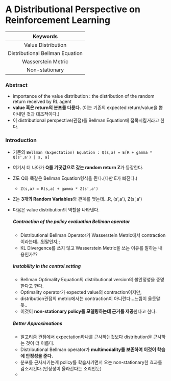 # A Distributional Perspective on Reinforcement Learning

| Keywords |
|:-----------:|
| Value Distribution |
| Distributional Bellman Equation |
| Wasserstein Metric |
| Non-stationary |

### Abstract
- importance of the value distribution : the distribution of the random return received by RL agent
- **value 혹은 return의 분포를 다룬다.** (이는 기존의 expected return/value을 뽑아내던 것과 대조적이다.)
- 이 distributional perspective(관점)를 Bellman Equation에 접목시킬거라고 한다.


### Introduction
- 기존의 `Bellman (Expectation) Equation : Q(s,a) = E[R + gamma * Q(s',a') | s, a]`
- 여기서 더 나아가 **Q를 기댓값으로 갖는 random return Z**가 등장한다.
- Z도 Q와 똑같은 Bellman Equation형식을 띈다.(다만 E가 빠진다.)
  - `Z(s,a) = R(s,a) + gamma * Z(s',a')`
- Z는 **3개의 Random Variables**와 관계를 맺는데...R, (s',a'), Z(s',a')
- 다음은 value distribution의 역할을 나타낸다.
  ##### Contraction of the policy evaluation Bellman operator
  - Distributional Bellman Operator가 Wasserstein Metric에서 contraction이라는데...뭔말인지;;
  - KL Divergence를 쓰지 않고 Wasserstein Metric을 쓰는 이유를 말하는 내용인가??
  
  ##### Instability in the control setting
  - Bellman Optimality Equation의 distributional version의 불안정성을 증명한다고 한다.
  - Optimality operator가 expected value의 contraction이지만,
  - distribution관점의 metric에서는 contraction이 아니란다...느낌이 올듯말듯..
  - 이것이 **non-stationary policy를 모델링하는데 근거를 제공**한다고 한다.
  
  ##### Better Approximations
  - 알고리즘 관점에서 expectation하나를 근사하는것보다 distribution을 근사하는 것이 더 이롭다.
  - Distributional Bellman operator가 **multimodality를 보존하여 이것이 학습에 안정성을 준다.**
  - 분포를 근사시키는게 policy를 학습시키면서 오는 non-stationary한 효과를 감소시킨다.(안정성이 올라간다는 소리인듯)
  - 
